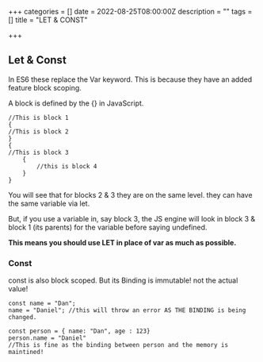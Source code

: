 +++
categories = []
date = 2022-08-25T08:00:00Z
description = ""
tags = []
title = "LET & CONST"

+++
## Let & Const

In ES6 these replace the Var keyword. This is because they have an added feature block scoping. 

A block is defined by the {} in JavaScript. 

    //This is block 1
    {
    //This is block 2
    }
    {
    //This is block 3
    	{
        	//this is block 4
        }
    }

You will see that for blocks 2 & 3 they are on the same level.  they can have the same variable via let. 

But, if you use a variable in, say block 3, the JS engine will look in block 3 & block 1 (its parents) for the variable before saying undefined. 

**This means you should use LET in place of var as much as possible.** 

### Const 

const is also block scoped. But its Binding is immutable! not the actual value!

    const name = "Dan";
    name = "Daniel"; //this will throw an error AS THE BINDING is being changed. 
    
    const person = { name: "Dan", age : 123}
    person.name = "Daniel" 
    //This is fine as the binding between person and the memory is maintined!
    